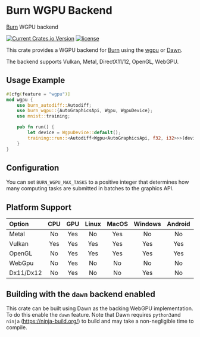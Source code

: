 # Burn WGPU Backend

[Burn](https://github.com/tracel-ai/burn) WGPU backend

[![Current Crates.io Version](https://img.shields.io/crates/v/burn-wgpu.svg)](https://crates.io/crates/burn-wgpu)
[![license](https://shields.io/badge/license-MIT%2FApache--2.0-blue)](https://github.com/tracel-ai/burn-wgpu/blob/master/README.md)

This crate provides a WGPU backend for [Burn](https://github.com/tracel-ai/burn) using the
[wgpu](https://github.com/gfx-rs/wgpu) or [Dawn](https://dawn.googlesource.com/dawn/).

The backend supports Vulkan, Metal, DirectX11/12, OpenGL, WebGPU.

## Usage Example

```rust
#[cfg(feature = "wgpu")]
mod wgpu {
    use burn_autodiff::Autodiff;
    use burn_wgpu::{AutoGraphicsApi, Wgpu, WgpuDevice};
    use mnist::training;

    pub fn run() {
        let device = WgpuDevice::default();
        training::run::<Autodiff<Wgpu<AutoGraphicsApi, f32, i32>>>(device);
    }
}
```

## Configuration

You can set `BURN_WGPU_MAX_TASKS` to a positive integer that determines how many computing tasks are submitted in batches to the graphics API.

## Platform Support

| Option    | CPU | GPU | Linux | MacOS | Windows | Android | iOS | WASM |
| :-------- | :-: | :-: | :---: | :---: | :-----: | :-----: | :-: | :--: |
| Metal     | No  | Yes |  No   |  Yes  |   No    |   No    | Yes |  No  |
| Vulkan    | Yes | Yes |  Yes  |  Yes  |   Yes   |   Yes   | Yes |  No  |
| OpenGL    | No  | Yes |  Yes  |  Yes  |   Yes   |   Yes   | Yes |  No  |
| WebGpu    | No  | Yes |  No   |  No   |   No    |   No    | No  | Yes  |
| Dx11/Dx12 | No  | Yes |  No   |  No   |   Yes   |   No    | No  |  No  |

## Building with the `dawn` backend enabled

This crate can be built using Dawn as the backing WebGPU implementation. To do this enable the `dawn` feature. Note that Dawn requires `python3`and `ninja` (https://ninja-build.org/) to build and may take a non-negligible time to compile.
